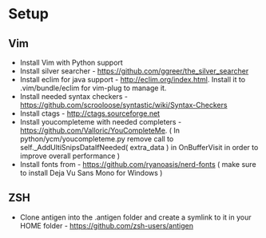 # Setup

## Vim
* Install Vim with Python support
* Install silver searcher - https://github.com/ggreer/the_silver_searcher
* Install eclim for java support - http://eclim.org/index.html. Install it to .vim/bundle/eclim for vim-plug to manage it.
* Install needed syntax checkers - https://github.com/scrooloose/syntastic/wiki/Syntax-Checkers
* Install ctags - http://ctags.sourceforge.net
* Install youcompleteme with needed completers - https://github.com/Valloric/YouCompleteMe. ( In python/ycm/youcompleteme.py remove call to self._AddUltiSnipsDataIfNeeded( extra_data ) in OnBufferVisit  in order to improve overall performance )
* Install fonts from - https://github.com/ryanoasis/nerd-fonts ( make sure to install Deja Vu Sans Mono for Windows )

## ZSH
* Clone antigen into the .antigen folder and create a symlink to it in your HOME folder - https://github.com/zsh-users/antigen
